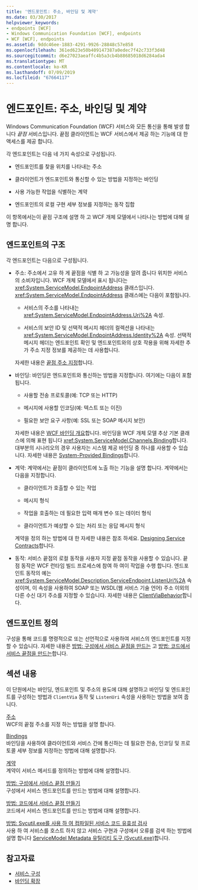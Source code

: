 ```yaml
---
title: '엔드포인트: 주소, 바인딩 및 계약'
ms.date: 03/30/2017
helpviewer_keywords:
- endpoints [WCF]
- Windows Communication Foundation [WCF], endpoints
- WCF [WCF], endpoints
ms.assetid: 9ddc46ee-1883-4291-9926-28848c57e858
ms.openlocfilehash: 361ed623e50b409147387a0edec7f42c733f3d48
ms.sourcegitcommit: d6e27023aeaffc4b5a3cb4b88685018d6284ada4
ms.translationtype: MT
ms.contentlocale: ko-KR
ms.lasthandoff: 07/09/2019
ms.locfileid: "67664117"
---
```

# <a name="endpoints-addresses-bindings-and-contracts"></a>엔드포인트: 주소, 바인딩 및 계약

Windows Communication Foundation (WCF) 서비스와 모든 통신을 통해 발생 합니다 *끝점* 서비스입니다. 끝점 클라이언트는 WCF 서비스에서 제공 하는 기능에 대 한 액세스를 제공 합니다.

각 엔드포인트는 다음 네 가지 속성으로 구성됩니다.

- 엔드포인트를 찾을 위치를 나타내는 주소

- 클라이언트가 엔드포인트와 통신할 수 있는 방법을 지정하는 바인딩

- 사용 가능한 작업을 식별하는 계약

- 엔드포인트의 로컬 구현 세부 정보를 지정하는 동작 집합

이 항목에서는이 끝점 구조에 설명 하 고 WCF 개체 모델에서 나타나는 방법에 대해 설명 합니다.

## <a name="the-structure-of-an-endpoint"></a>엔드포인트의 구조

각 엔드포인트는 다음으로 구성됩니다.

- 주소: 주소에서 고유 하 게 끝점을 식별 하 고 가능성을 알려 줍니다 위치한 서비스의 소비자입니다. WCF 개체 모델에서 표시 됩니다는 <xref:System.ServiceModel.EndpointAddress> 클래스입니다. <xref:System.ServiceModel.EndpointAddress> 클래스에는 다음이 포함됩니다.

  - 서비스의 주소를 나타내는 <xref:System.ServiceModel.EndpointAddress.Uri%2A> 속성.

  - 서비스의 보안 ID 및 선택적 메시지 헤더의 컬렉션을 나타내는 <xref:System.ServiceModel.EndpointAddress.Identity%2A> 속성. 선택적 메시지 헤더는 엔드포인트 확인 및 엔드포인트와의 상호 작용을 위해 자세한 추가 주소 지정 정보를 제공하는 데 사용합니다.

  자세한 내용은 [끝점 주소 지정](../../../../docs/framework/wcf/specifying-an-endpoint-address.md)합니다.

- 바인딩: 바인딩은 엔드포인트와 통신하는 방법을 지정합니다. 여기에는 다음이 포함됩니다.

  - 사용할 전송 프로토콜(예: TCP 또는 HTTP)

  - 메시지에 사용할 인코딩(예: 텍스트 또는 이진)

  - 필요한 보안 요구 사항(예: SSL 또는 SOAP 메시지 보안)

  자세한 내용은 [WCF 바인딩 개요](../../../../docs/framework/wcf/bindings-overview.md)합니다. 바인딩을 WCF 개체 모델 추상 기본 클래스에 의해 표현 됩니다 <xref:System.ServiceModel.Channels.Binding>합니다. 대부분의 시나리오의 경우 사용자는 시스템 제공 바인딩 중 하나를 사용할 수 있습니다. 자세한 내용은 [System-Provided Bindings](../../../../docs/framework/wcf/system-provided-bindings.md)합니다.

- 계약: 계약에서는 끝점이 클라이언트에 노출 하는 기능을 설명 합니다. 계약에서는 다음을 지정합니다.

  - 클라이언트가 호출할 수 있는 작업

  - 메시지 형식

  - 작업을 호출하는 데 필요한 입력 매개 변수 또는 데이터 형식

  - 클라이언트가 예상할 수 있는 처리 또는 응답 메시지 형식

  계약을 정의 하는 방법에 대 한 자세한 내용은 참조 하세요. [Designing Service Contracts](../../../../docs/framework/wcf/designing-service-contracts.md)합니다.

- 동작: 서비스 끝점의 로컬 동작을 사용자 지정 끝점 동작을 사용할 수 있습니다. 끝점 동작은 WCF 런타임 빌드 프로세스에 참여 하 여이 작업을 수행 합니다. 엔드포인트 동작의 예는 <xref:System.ServiceModel.Description.ServiceEndpoint.ListenUri%2A> 속성이며, 이 속성을 사용하여 SOAP 또는 WSDL(웹 서비스 기술 언어) 주소 이외의 다른 수신 대기 주소를 지정할 수 있습니다. 자세한 내용은 [ClientViaBehavior](../../../../docs/framework/wcf/diagnostics/wmi/clientviabehavior.md)합니다.

## <a name="defining-endpoints"></a>엔드포인트 정의

구성을 통해 코드를 명령적으로 또는 선언적으로 사용하여 서비스의 엔드포인트를 지정할 수 있습니다. 자세한 내용은 [방법: 구성에서 서비스 끝점을 만드는](../../../../docs/framework/wcf/feature-details/how-to-create-a-service-endpoint-in-configuration.md) 고 [방법: 코드에서 서비스 끝점을 만드는](../../../../docs/framework/wcf/feature-details/how-to-create-a-service-endpoint-in-code.md)합니다.

## <a name="in-this-section"></a>섹션 내용

이 단원에서는 바인딩, 엔드포인트 및 주소의 용도에 대해 설명하고 바인딩 및 엔드포인트를 구성하는 방법과 `ClientVia` 동작 및 `ListenUri` 속성을 사용하는 방법을 보여 줍니다.

[주소](../../../../docs/framework/wcf/feature-details/endpoint-addresses.md)\
WCF의 끝점 주소를 지정 하는 방법을 설명 합니다.

[Bindings](../../../../docs/framework/wcf/feature-details/bindings.md)\
바인딩을 사용하여 클라이언트와 서비스 간에 통신하는 데 필요한 전송, 인코딩 및 프로토콜 세부 정보를 지정하는 방법에 대해 설명합니다.

[계약](../../../../docs/framework/wcf/feature-details/contracts.md)\
계약이 서비스 메서드를 정의하는 방법에 대해 설명합니다.

[방법: 구성에서 서비스 끝점 만들기](../../../../docs/framework/wcf/feature-details/how-to-create-a-service-endpoint-in-configuration.md)\
구성에서 서비스 엔드포인트를 만드는 방법에 대해 설명합니다.

[방법: 코드에서 서비스 끝점 만들기](../../../../docs/framework/wcf/feature-details/how-to-create-a-service-endpoint-in-code.md)\
코드에서 서비스 엔드포인트를 만드는 방법에 대해 설명합니다.

[방법: Svcutil.exe를 사용 하 여 컴파일된 서비스 코드 유효성 검사](../../../../docs/framework/wcf/feature-details/how-to-use-svcutil-exe-to-validate-compiled-service-code.md)\
사용 하 여 서비스를 호스트 하지 않고 서비스 구현과 구성에서 오류를 검색 하는 방법에 설명 합니다 [ServiceModel Metadata 유틸리티 도구 (Svcutil.exe)](../../../../docs/framework/wcf/servicemodel-metadata-utility-tool-svcutil-exe.md)합니다.

## <a name="see-also"></a>참고자료

- [서비스 구성](../../../../docs/framework/wcf/configuring-services.md)
- [바인딩 확장](../../../../docs/framework/wcf/extending/extending-bindings.md)
